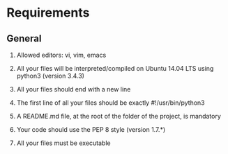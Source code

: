 # Requirements


## General

1. Allowed editors: vi, vim, emacs

2. All your files will be interpreted/compiled on Ubuntu 14.04 LTS using python3 (version 3.4.3)

3. All your files should end with a new line

4. The first line of all your files should be exactly #!/usr/bin/python3

5. A README.md file, at the root of the folder of the project, is mandatory

6. Your code should use the PEP 8 style (version 1.7.*)

7. All your files must be executable